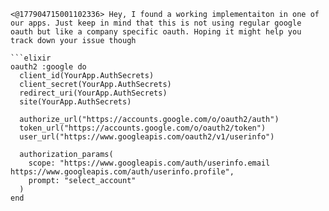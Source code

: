 ```
<@177904715001102336> Hey, I found a working implementaiton in one of our apps. Just keep in mind that this is not using regular google oauth but like a company specific oauth. Hoping it might help you track down your issue though

```elixir
oauth2 :google do
  client_id(YourApp.AuthSecrets)
  client_secret(YourApp.AuthSecrets)
  redirect_uri(YourApp.AuthSecrets)
  site(YourApp.AuthSecrets)

  authorize_url("https://accounts.google.com/o/oauth2/auth")
  token_url("https://accounts.google.com/o/oauth2/token")
  user_url("https://www.googleapis.com/oauth2/v1/userinfo")

  authorization_params(
    scope: "https://www.googleapis.com/auth/userinfo.email https://www.googleapis.com/auth/userinfo.profile",
    prompt: "select_account"
  )
end
```
```